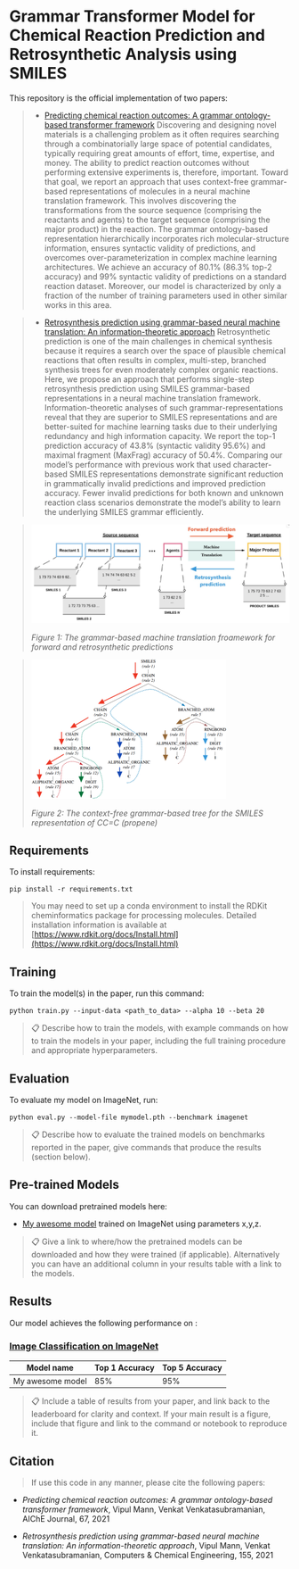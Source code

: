 # Grammar Transformer Model for Chemical Reaction Prediction and Retrosynthetic Analysis using SMILES

This repository is the official implementation of two papers:
> - [Predicting chemical reaction outcomes: A grammar ontology-based transformer framework](https://doi.org/10.1002/aic.17190)
> Discovering and designing novel materials is a challenging problem as it often requires searching through a combinatorially large space of potential candidates, typically requiring great amounts of effort, time, expertise, and money. The ability to predict reaction outcomes without performing extensive experiments is, therefore, important. Toward that goal, we report an approach that uses context-free grammar-based representations of molecules in a neural machine translation framework. This involves discovering the transformations from the source sequence (comprising the reactants and agents) to the target sequence (comprising the major product) in the reaction. The grammar ontology-based representation hierarchically incorporates rich molecular-structure information, ensures syntactic validity of predictions, and overcomes over-parameterization in complex machine learning architectures. We achieve an accuracy of 80.1% (86.3% top-2 accuracy) and 99% syntactic validity of predictions on a standard reaction dataset. Moreover, our model is characterized by only a fraction of the number of training parameters used in other similar works in this area.


>- [Retrosynthesis prediction using grammar-based neural machine translation: An information-theoretic approach](https://doi.org/10.1016/j.compchemeng.2021.107533)
>Retrosynthetic prediction is one of the main challenges in chemical synthesis because it requires a search over the space of plausible chemical reactions that often results in complex, multi-step, branched synthesis trees for even moderately complex organic reactions. Here, we propose an approach that performs single-step retrosynthesis prediction using SMILES grammar-based representations in a neural machine translation framework. Information-theoretic analyses of such grammar-representations reveal that they are superior to SMILES representations and are better-suited for machine learning tasks due to their underlying redundancy and high information capacity. We report the top-1 prediction accuracy of 43.8% (syntactic validity 95.6%) and maximal fragment (MaxFrag) accuracy of 50.4%. Comparing our model’s performance with previous work that used character-based SMILES representations demonstrate significant reduction in grammatically invalid predictions and improved prediction accuracy. Fewer invalid predictions for both known and unknown reaction class scenarios demonstrate the model’s ability to learn the underlying SMILES grammar efficiently.

> ![NMT framework](images/framework.png "The grammar-based machine translation froamework for forward and retrosynthetic predictions")
>
>*Figure 1: The grammar-based machine translation froamework for forward and retrosynthetic predictions*

>![Grammar tree](images/grammar-tree.png "The context-free grammar-based tree for the SMILES representation of CC=C (propene)")
>
>*Figure 2: The context-free grammar-based tree for the SMILES representation of CC=C (propene)*


## Requirements

To install requirements:

```setup
pip install -r requirements.txt
```

>  You may need to set up a conda environment to install the RDKit cheminformatics package for processing molecules. Detailed installation information is available at [https://www.rdkit.org/docs/Install.html](https://www.rdkit.org/docs/Install.html)

## Training

To train the model(s) in the paper, run this command:

```train
python train.py --input-data <path_to_data> --alpha 10 --beta 20
```

>📋  Describe how to train the models, with example commands on how to train the models in your paper, including the full training procedure and appropriate hyperparameters.

## Evaluation

To evaluate my model on ImageNet, run:

```eval
python eval.py --model-file mymodel.pth --benchmark imagenet
```

>📋  Describe how to evaluate the trained models on benchmarks reported in the paper, give commands that produce the results (section below).

## Pre-trained Models

You can download pretrained models here:

- [My awesome model](https://drive.google.com/mymodel.pth) trained on ImageNet using parameters x,y,z. 

>📋  Give a link to where/how the pretrained models can be downloaded and how they were trained (if applicable).  Alternatively you can have an additional column in your results table with a link to the models.

## Results

Our model achieves the following performance on :

### [Image Classification on ImageNet](https://paperswithcode.com/sota/image-classification-on-imagenet)

| Model name         | Top 1 Accuracy  | Top 5 Accuracy |
| ------------------ |---------------- | -------------- |
| My awesome model   |     85%         |      95%       |

>📋  Include a table of results from your paper, and link back to the leaderboard for clarity and context. If your main result is a figure, include that figure and link to the command or notebook to reproduce it. 


## Citation
> If use this code in any manner, please cite the following papers:

- *Predicting chemical reaction outcomes: A grammar ontology-based transformer framework*, Vipul Mann, Venkat Venkatasubramanian, AIChE Journal, 67, 2021

- *Retrosynthesis prediction using grammar-based neural machine translation: An information-theoretic approach*, Vipul Mann, Venkat Venkatasubramanian, Computers & Chemical Engineering, 155, 2021